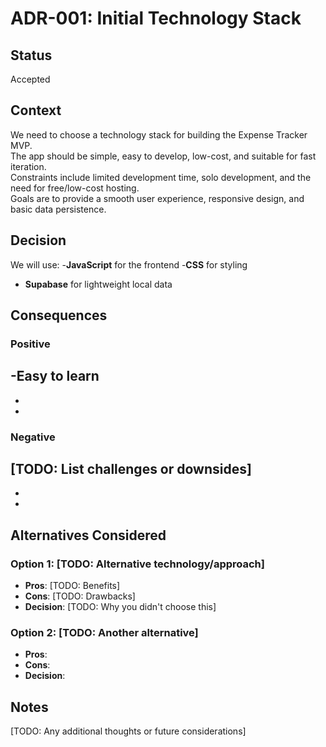 # ADR-001: Initial Technology Stack

## Status
Accepted

## Context
We need to choose a technology stack for building the Expense Tracker MVP.  
The app should be simple, easy to develop, low-cost, and suitable for fast iteration.  
Constraints include limited development time, solo development, and the need for free/low-cost hosting.  
Goals are to provide a smooth user experience, responsive design, and basic data persistence.  

## Decision
We will use:
-**JavaScript** for the frontend 
-**CSS** for styling
- **Supabase** for lightweight local data

## Consequences

### Positive
-Easy to learn 
-
-
- 

### Negative
[TODO: List challenges or downsides]
- 
- 
- 

## Alternatives Considered

### Option 1: [TODO: Alternative technology/approach]
- **Pros**: [TODO: Benefits]
- **Cons**: [TODO: Drawbacks]
- **Decision**: [TODO: Why you didn't choose this]

### Option 2: [TODO: Another alternative]
- **Pros**: 
- **Cons**: 
- **Decision**: 

## Notes
[TODO: Any additional thoughts or future considerations]